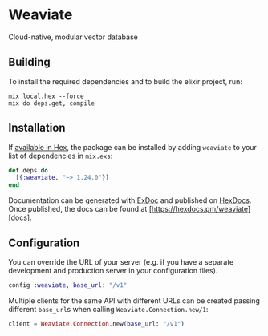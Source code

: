 # Weaviate

Cloud-native, modular vector database

## Building

To install the required dependencies and to build the elixir project, run:

```console
mix local.hex --force
mix do deps.get, compile
```

## Installation

If [available in Hex][], the package can be installed by adding `weaviate` to
your list of dependencies in `mix.exs`:

```elixir
def deps do
  [{:weaviate, "~> 1.24.0"}]
end
```

Documentation can be generated with [ExDoc][] and published on [HexDocs][]. Once published, the docs can be found at
[https://hexdocs.pm/weaviate][docs].

## Configuration

You can override the URL of your server (e.g. if you have a separate development and production server in your
configuration files).

```elixir
config :weaviate, base_url: "/v1"
```

Multiple clients for the same API with different URLs can be created passing different `base_url`s when calling
`Weaviate.Connection.new/1`:

```elixir
client = Weaviate.Connection.new(base_url: "/v1")
```

[exdoc]: https://github.com/elixir-lang/ex_doc
[hexdocs]: https://hexdocs.pm
[available in hex]: https://hex.pm/docs/publish
[docs]: https://hexdocs.pm/weaviate
